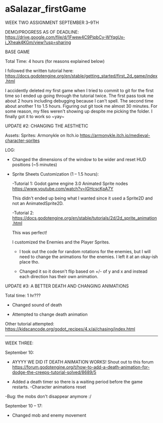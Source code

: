 # aSalazar_firstGame

WEEK TWO ASSIGNMENT 
SEPTEMBER 3–9TH 

DEMO/PROGRESS AS OF DEADLINE: https://drive.google.com/file/d/1Fwew4C9PjpbCy-WYqgUx-j_Xheak4KGm/view?usp=sharing

BASE GAME

Total Time: 4 hours (for reasons explained below)

I followed the written tutorial here: https://docs.godotengine.org/en/stable/getting_started/first_2d_game/index.html

I accidently deleted my first game when I tried to commit to git for the first time so I ended up going through the tutorial twice. The first pass took me about 2 hours including debugging because I can't spell. The second time about another 1 to 1.5 hours. Figuring out git took me almost 30 minutes. For some reason, my files weren't showing up despite me picking the folder. I finally got it to work so ~yay~


UPDATE #2: CHANGING THE AESTHETIC

Assets:
Sprites: Armonykle on Itch.io
https://armonykle.itch.io/medieval-character-sprites

LOG:

- Changed the dimensions of the window to be wider and reset HUD positions (~5 minutes)

- Sprite Sheets Customization (1 – 1.5 hours):

    -Tutorial 1:
    Godot game engine 3.0 Animated Sprite nodes
    https://www.youtube.com/watch?v=IGHcscKpA7Y

    This didn't ended up being what I wanted since it used a Sprite2D and not an AnimatedSprite2D. 

    -Tutorial 2: https://docs.godotengine.org/en/stable/tutorials/2d/2d_sprite_animation.html

    This was perfect!

    I customized the Enemies and the Player Sprites. 

    - I took out the code for random rotations for the enemies, but I will need to change the animations for the enemies. I left it at an okay-ish place tho. 

    - Changed it so it doesn't flip based on +/- of y and x and instead each direction has their own animation. 

UPDATE #3: A BETTER DEATH AND CHANGING ANIMATIONS 

Total time: 1 hr??? 

- Changed sound of death

- Attempted to change death animation

Other tutorial attempted:
https://kidscancode.org/godot_recipes/4.x/ai/chasing/index.html

-----------------------------------------------------------------------
WEEK THREE:

September 10:

- AYYYY WE DID IT DEATH ANIMATION WORKS!
Shout out to this forum
https://forum.godotengine.org/t/how-to-add-a-death-animation-for-dodge-the-creeps-tutorial-solved/8689/5

- Added a death timer so there is a waiting period before the game restarts. 
    -Character animations reset
    
-Bug: the mobs don't disappear anymore :/

September 10 – 17:

- Changed mob and enemy movement
